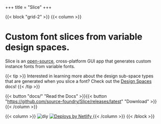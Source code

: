 +++
title = "Slice"
+++

{{< block "grid-2" >}}
{{< column >}}
# Custom font slices from variable design spaces.

Slice is an [open-source](https://github.com/source-foundry/Slice), cross-platform GUI app that generates custom instance fonts from variable fonts.

{{< tip >}}
Interested in learning more about the design sub-space types that are generated when you slice a font?  Check out the [Design Spaces](/docs/designspaces) docs!
{{< /tip >}}

{{< button "docs/" "Read the Docs" >}}{{< button "https://github.com/source-foundry/Slice/releases/latest" "Download" >}}
{{< /column >}}

{{< column >}}
![diy](/images/hero.png)
  <a href="https://www.netlify.com">
    <img src="https://www.netlify.com/img/global/badges/netlify-color-accent.svg" alt="Deploys by Netlify" />
  </a>
{{< /column >}}
{{< /block >}}
